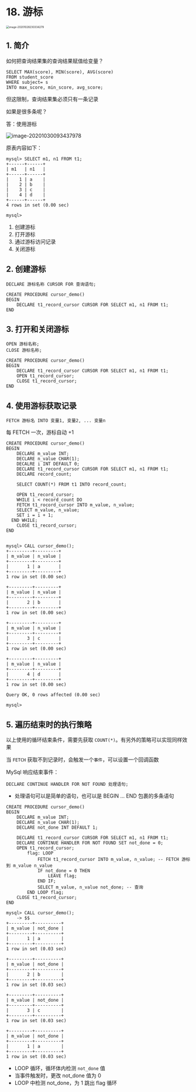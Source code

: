 # 18. 游标

<img src="https://www.qiniu.cregskin.com/image-20201028230334279.png" alt="image-20201028230334279" style="zoom:50%;" />

## 1. 简介

如何把查询结果集的查询结果赋值给变量？

```mysql
SELECT MAX(score), MIN(score), AVG(score)
FROM student_score
WHERE subject= s
INTO max_score, min_score, avg_score;
```

但这限制，查询结果集必须只有一条记录

如果是很多条呢？

答：使用游标

![image-20201030093437978](https://www.qiniu.cregskin.com/image-20201030093437978.png)

原表内容如下：

```mysql
mysql> SELECT m1, n1 FROM t1;
+------+------+
| m1   | n1   |
+------+------+
|    1 | a    |
|    2 | b    |
|    3 | c    |
|    4 | d    |
+------+------+
4 rows in set (0.00 sec)

mysql>
```

1. 创建游标
2. 打开游标
3. 通过游标访问记录
4. 关闭游标



## 2. 创建游标

```mysql
DECLARE 游标名称 CURSOR FOR 查询语句;
```

```mysql
CREATE PROCEDURE cursor_demo()
BEGIN
	DECLARE t1_record_cursor CURSOR FOR SELECT m1, n1 FROM t1;
END
```







## 3. 打开和关闭游标

```mysql
OPEN 游标名称;
CLOSE 游标名称;
```

```mysql
CREATE PROCEDURE cursor_demo()
BEGIN
	DECLARE t1_record_cursor CURSOR FOR SELECT m1, n1 FROM t1;
	OPEN t1_record_cursor;
	CLOSE t1_record_cursor;
END
```



## 4. 使用游标获取记录

```mysql
FETCH 游标名 INTO 变量1, 变量2, ... 变量n
```

每 FETCH 一次，游标自动 +1

```mysql
CREATE PROCEDURE cursor_demo()
BEGIN
	DECLARE m_value INT;
	DECLARE n_value CHAR(1);
	DECALRE i INT DEFAULT 0;
	DECLARE t1_record_cursor CURSOR FOR SELECT m1, n1 FROM t1;
	DECLARE record_count;
	
	SELECT COUNT(*) FROM t1 INTO record_count;
	
	OPEN t1_record_cursor;
	WHILE i < record_count DO
    FETCH t1_rocord_cursor INTO m_value, n_value;
    SELECT m_value, n_value;
    SET i = i + 1;
  END WHILE;
	CLOSE t1_record_cursor;
END


mysql> CALL cursor_demo();
+---------+---------+
| m_value | n_value |
+---------+---------+
|       1 | a       |
+---------+---------+
1 row in set (0.00 sec)

+---------+---------+
| m_value | n_value |
+---------+---------+
|       2 | b       |
+---------+---------+
1 row in set (0.00 sec)

+---------+---------+
| m_value | n_value |
+---------+---------+
|       3 | c       |
+---------+---------+
1 row in set (0.00 sec)

+---------+---------+
| m_value | n_value |
+---------+---------+
|       4 | d       |
+---------+---------+
1 row in set (0.00 sec)

Query OK, 0 rows affected (0.00 sec)

mysql>
```







## 5. 遍历结束时的执行策略

以上使用的循环结束条件，需要先获取 `COUNT(*)`。有另外的策略可以实现同样效果

当 `FETCH` 获取不到记录时，会触发一个`事件`，可以设置一个回调函数

MySql 响应结束事件：

```mysql
DECLARE CONTINUE HANDLER FOR NOT FOUND 处理语句;
```

+ 处理语句可以是简单的语句，也可以是 BEGIN ... END 包裹的多条语句

```mysql
CREATE PROCEDURE cursor_demo()
BEGIN
	DECLARE m_value INT;
	DECLARE n_value CHAR(1);
	DECLARE not_done INT DEFAULT 1;
	
	DECLARE t1_record_cursor CURSOR FOR SELECT m1, n1 FROM t1;
	DECLARE CONTINUE HANDLER FOR NOT FOUND SET not_done = 0;
	OPEN t1_record_cursor;
		flag: LOOP
			FETCH t1_record_cursor INTO m_value, n_value; -- FETCH 游标到 m_value n_value
			IF not_done = 0 THEN
				LEAVE flag;
			END IF;
			SELECT m_value, n_value not_done; -- 查询
		END LOOP flag;
	CLOSE t1_record_cursor;
END

mysql> CALL cursor_demo();
    -> $$
+---------+----------+
| m_value | not_done |
+---------+----------+
|       1 | a        |
+---------+----------+
1 row in set (0.03 sec)

+---------+----------+
| m_value | not_done |
+---------+----------+
|       2 | b        |
+---------+----------+
1 row in set (0.03 sec)

+---------+----------+
| m_value | not_done |
+---------+----------+
|       3 | c        |
+---------+----------+
1 row in set (0.03 sec)

+---------+----------+
| m_value | not_done |
+---------+----------+
|       1 | a        |
+---------+----------+
1 row in set (0.03 sec)
```

+ LOOP 循环，循环体内检测 `not_done` 值
+ 当事件触发时，更改 not_done 值为 0
+ LOOP 中检测 not_done，为 1 跳出 flag 循环









































